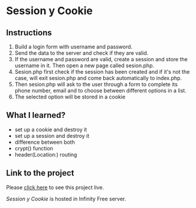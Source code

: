 # Session y Cookie

## Instructions
1. Build a login form with username and password.
2. Send the data to the server and check if they are valid.
3. If the username and password are valid, create a session and store the username in it. Then open a new page called sesion.php.
4. Sesion.php first check if the session has been created and if it's not the case, will exit sesion.php and come back automatically to index.php.
5. Then sesion.php will ask to the user through a form to complete its phone number, email and to choose between different options in a list.
6. The selected option will be stored in a cookie
 
## What I learned?
- set up a cookie and destroy it
- set up a session and destroy it
- difference between both
- crypt() function
- header(Location:) routing 

## Link to the project
Please [click here](http://foc-dwes.epizy.com/dwes/04/) to see this project live.

*Session y Cookie* is hosted in Infinity Free server.
